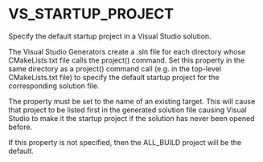   

# VS_STARTUP_PROJECT  
Specify the default startup project in a Visual Studio solution.  

The Visual Studio Generators create a .sln file for each directory
whose CMakeLists.txt file calls the project() command.  Set this
property in the same directory as a project() command call (e.g. in
the top-level CMakeLists.txt file) to specify the default startup project
for the corresponding solution file.  

The property must be set to the name of an existing target.  This
will cause that project to be listed first in the generated solution
file causing Visual Studio to make it the startup project if the
solution has never been opened before.  

If this property is not specified, then the ALL_BUILD project
will be the default.  

